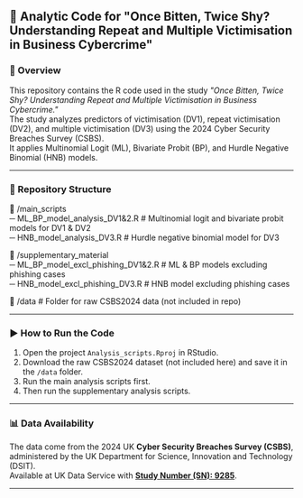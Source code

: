 ## 🧾 Analytic Code for "Once Bitten, Twice Shy? Understanding Repeat and Multiple Victimisation in Business Cybercrime"

### 📄 Overview

This repository contains the R code used in the study _"Once Bitten, Twice Shy? Understanding Repeat and Multiple Victimisation in Business Cybercrime."_  
The study analyzes predictors of victimisation (DV1), repeat victimisation (DV2), and multiple victimisation (DV3) using the 2024 Cyber Security Breaches Survey (CSBS).  
It applies Multinomial Logit (ML), Bivariate Probit (BP), and Hurdle Negative Binomial (HNB) models.

---

### 📁 Repository Structure

📂 /main_scripts  
   ─ ML_BP_model_analysis_DV1&2.R      # Multinomial logit and bivariate probit models for DV1 & DV2  
   ─ HNB_model_analysis_DV3.R          # Hurdle negative binomial model for DV3  

📂 /supplementary_material  
   ─ ML_BP_model_excl_phishing_DV1&2.R # ML & BP models excluding phishing cases  
   ─ HNB_model_excl_phishing_DV3.R     # HNB model excluding phishing cases  

📂 /data                               # Folder for raw CSBS2024 data (not included in repo)

---

### ▶️ How to Run the Code
 
1. Open the project `Analysis_scripts.Rproj` in RStudio.  
2. Download the raw CSBS2024 dataset (not included here) and save it in the `/data` folder.
3. Run the main analysis scripts first.
4. Then run the supplementary analysis scripts.

---

### 📊 Data Availability

The data come from the 2024 UK **Cyber Security Breaches Survey (CSBS)**, administered by the UK Department for Science, Innovation and Technology (DSIT).  
Available at UK Data Service with [**Study Number (SN): 9285**](https://doi.org/10.5255/UKDA-SN-9285-1).

---
